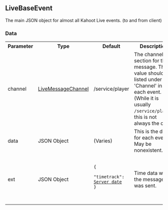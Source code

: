 ## LiveBaseEvent
The main JSON object for almost all Kahoot Live events. (to and from client)

### Data
<table>
  <tr>
    <th>Parameter</th>
    <th>Type</th>
    <th>Default</th>
    <th>Description</th>
  </tr>
  <tr>
    <td>channel</td>
    <td><a href="#/enum/LiveMessageChannel">LiveMessageChannel</a></td>
    <td>/service/player</td>
    <td>The channel section for the message. This value should be listed under 'Channel' in each event. (While it is usually <code>/service/player</code>, this is not always the case)</td>
  </tr>
  <tr>
    <td>data</td>
    <td>JSON Object</td>
    <td>(Varies)</td>
    <td>This is the data for each event. May be nonexistent.</td>
  </tr>
  <tr>
    <td>ext</td>
    <td>JSON Object</td>
    <td>
      <pre>
        <code>
<!--   -->{
<!--   -->  "timetrack": <a href="https://en.wikipedia.org/wiki/Unix_time">Server date</a>
<!--   -->}
        </code>
      </pre>
    </td>
    <td>Time data when the message was sent.</td>
  </tr>
</table>

